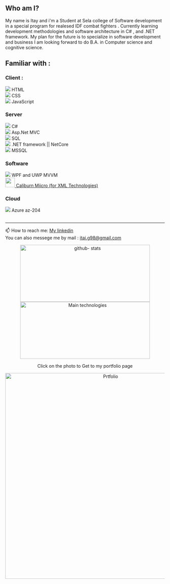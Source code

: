 ## Who am I?
My name is Itay and i'm a Student at Sela college of Software development in a special program for realesed IDF combat fighters .
Currently learning development methodologies and software architecture in C# ,  and .NET framework.
My plan for the future is to specialize in software development and business
I am looking forward to do B.A. in Computer science and cognitive science.
## Familiar with :

<div>
<h3> Client : </h3>
<image src="file_type_html_icon_130541.png"> HTML <br>
<image src="file_type_css_icon_130661.png"> CSS <br> 
<image src="file_type_js_official_icon_130509.png"> JavaScript <br>

<h3>Server </h3>
<image src="002-c-sharp.png"> C# <br>
 <image src="APN_NET_MVC.png"> Asp.Net MVC <br>
<image src="sql_icon.png"> SQL <br>
<image src="net-logo-13E6F1F153-seeklogo.com.png" > .NET framework || NetCore <br>
<image src="png-clipart-microsoft-sql-server-computer-servers-database-microsoft-microsoft-sql-server-server-computer.png"> MSSQL <br>

<h3>Software</h3>
<image src="wpf_button_icon_151942.png"> WPF and UWP MVVM <br>
 <a href="https://github.com/Caliburn-Micro/Caliburn.Micro"> <image width="30" src="CaliburnMicro.png"> Caliburn Miicro (for XML Technologies) </a><br>

<h3>Cloud</h3>
<image src="001-azure.png"> Azure az-204 <br>

</div>
<br>
<hr>
 📫 How to reach me:
<a href="https://www.linkedin.com/in/itay-getahun/">My linkedin</a>
<br>
You can also messege me by mail : <a href="itai.g98@gmail.com">itai.g98@gmail.com</a>


<p align="center">
<a href="https://github.com/itayG98">
  <img height="180em" width="410em" src="https://github-readme-stats-eight-theta.vercel.app/api?username=itayG98&show_icons=true&theme=buefy&include_all_commits=true&count_private=true" alt="github- stats"/>
  <img height="180em" width="410em" src="https://github-readme-stats-eight-theta.vercel.app/api/top-langs/?username=itayG98&layout=compact&langs_count=8&theme=buefy" alt="Main technologies"/>
</a>
</p>
<div>
<div align="center">
<p>Click on the photo to Get to my portfolio page</p>
<a href="https://itayg98.github.io/Itay-Getahun-Portfolio/">
         <img alt="Prtfolio" src="https://user-images.githubusercontent.com/91791115/204081024-7ea4541e-6f4a-460c-b2b9-b062a10fb43f.JPG"
         width="650">
      </a>

</div>
